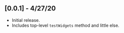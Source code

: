 ## [0.0.1] - 4/27/20

* Initial release.
* Includes top-level `testWidgets` method and little else.
